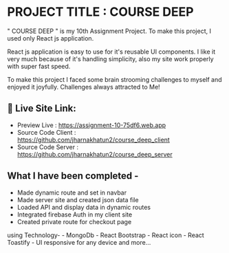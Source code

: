 
# PROJECT TITLE :  COURSE DEEP

" COURSE DEEP " is my 10th Assignment Project. To make this project, I used only React js application. 

React js application is easy to use for it's reusable UI components. I like it very much because of it's handling simplicity, also my site work properly with super fast speed.

To make this project I faced some brain strooming challenges to myself and enjoyed it joyfully. Challenges always attracted to Me!  

## 🔗 Live Site Link: 
- Preview Live : https://assignment-10-75df6.web.app
- Source Code Client : https://github.com/jharnakhatun2/course_deep_client
- Source Code Server : https://github.com/jharnakhatun2/course_deep_server

## What I have been completed -

- Made dynamic route and set in navbar
- Made server site and created json data file
- Loaded API and display data in dynamic routes
- Integrated firebase Auth in my client site
- Created private route for checkout page

using Technology-
    - MongoDb
    - React Bootstrap
    - React icon
    - React Toastify
    - UI responsive for any device and more...
